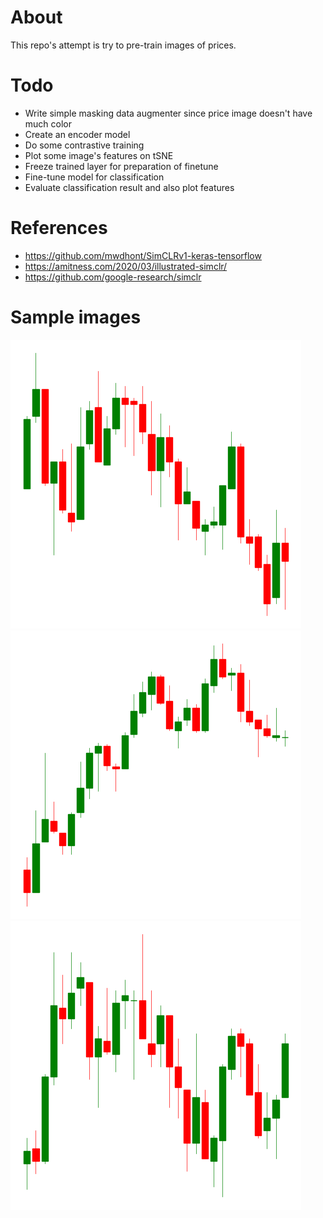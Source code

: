# About
This repo's attempt is try to pre-train images of prices.

# Todo
- Write simple masking data augmenter since price image doesn't have much color
- Create an encoder model
- Do some contrastive training
- Plot some image's features on tSNE
- Freeze trained layer for preparation of finetune
- Fine-tune model for classification
- Evaluate classification result and also plot features

# References
- https://github.com/mwdhont/SimCLRv1-keras-tensorflow
- https://amitness.com/2020/03/illustrated-simclr/
- https://github.com/google-research/simclr


# Sample images

![price image 1](images/2020-03-02_30_330.png?raw=true "Price image 1")
![price image 2](images/2020-03-02_30_300.png?raw=true "Price image 2")
![price image 3](images/2020-03-02_30_270.png?raw=true "Price image 2")


